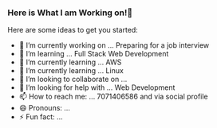 ### Here is What I am Working on!👋

Here are some ideas to get you started:
- 🔭 I’m currently working on ... Preparing for a job interview
- 🌱 I’m learning ... Full Stack Web Development
- 🌱 I’m currently learning ... AWS
- 🌱 I’m currently learning ... Linux
- 👯 I’m looking to collaborate on ... 
- 🤔 I’m looking for help with ... Web Development
- 📫 How to reach me: ... 7071406586 and via social profile
- 😄 Pronouns: ...
- ⚡ Fun fact: ...
